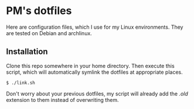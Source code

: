 PM's dotfiles
=============

Here are configuration files, which I use for my Linux environments. They are tested on Debian and archlinux.

## Installation
Clone this repo somewhere in your home directory. Then execute this script, which will automatically symlink the dotfiles at appropriate places.

```shell
$ ./link.sh
```
Don't worry about your previous dotfiles, my script will already add the _.old_ extension to them instead of overwriting them.


